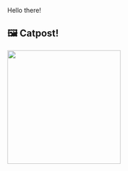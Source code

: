 Hello there!



## 🖼️ Catpost!

<sub>
    <img src="https://cdn2.thecatapi.com/images/qnrJe71Nj.jpg" height="256">
</sub>

